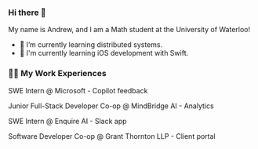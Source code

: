 ### Hi there 👋

<!--
**AndrewTaoWen/AndrewTaoWen** is a ✨ _special_ ✨ repository because its `README.md` (this file) appears on your GitHub profile.

Here are some ideas to get you started:

andrewtaowen@gmail.com.
- 🤔 I’m looking for help with ...
- 💬 Ask me about ...
- 📫 How to reach me: ...
- 😄 Pronouns: ...
- ⚡ Fun fact: ...
-->

My name is Andrew, and I am a Math student at the University of Waterloo!

- 🌱 I’m currently learning distributed systems.
- 📱 I'm currently learning iOS development with Swift.
   
### 👨‍💻 My Work Experiences
SWE Intern @ Microsoft - Copilot feedback 

Junior Full-Stack Developer Co-op @ MindBridge AI - Analytics

SWE Intern @ Enquire AI - Slack app
  
Software Developer Co-op @ Grant Thornton LLP - Client portal



